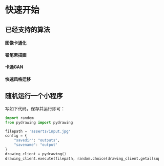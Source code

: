# 快速开始


## 已经支持的算法

#### 图像卡通化

#### 铅笔素描画

#### 卡通GAN

#### 快速风格迁移


## 随机运行一个小程序
写如下代码，保存并运行即可：
```python
import random
from pydrawing import pydrawing

filepath = 'asserts/input.jpg'
config = {
    "savedir": "outputs",
    "savename": "output"
}
drawing_client = pydrawing()
drawing_client.execute(filepath, random.choice(drawing_client.getallsupports()))
```